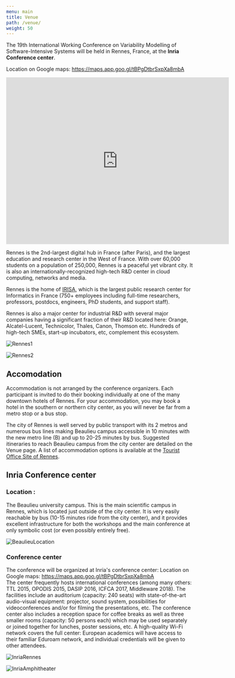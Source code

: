 ```yaml
---
menu: main
title: Venue
path: /venue/
weight: 50
---
```


The 19th International Working Conference on Variability Modelling of Software-Intensive Systems will be held in Rennes, France, at the **Inria Conference center**.

Location on Google maps: https://maps.app.goo.gl/tBPgDtbrSxpXa8mbA 
<iframe src="https://www.google.com/maps/embed?pb=!1m14!1m8!1m3!1d627.3345243189294!2d-1.6398788!3d48.1164303!3m2!1i1024!2i768!4f13.1!3m3!1m2!1s0x480edee5a599f107%3A0x318da7854b094389!2sCentre%20Inria%20de%20l&#39;Universit%C3%A9%20de%20Rennes!5e1!3m2!1sfr!2sfr!4v1738256243764!5m2!1sfr!2sfr" width="600" height="450" style="border:0;" allowfullscreen="" loading="lazy" referrerpolicy="no-referrer-when-downgrade"></iframe>


Rennes is the 2nd-largest digital hub in France (after Paris), and the largest education and research center in the West of France. With over 60,000 students on a population of 250,000, Rennes is a peaceful yet vibrant city. It is also an internationally-recognized high-tech R&D center in cloud computing, networks and media.

Rennes is the home of [IRISA](https://www.irisa.fr/en), which is the largest public research center for Informatics in France (750+ employees including full-time researchers, professors, postdocs, engineers, PhD students, and support staff).

Rennes is also a major center for industrial R&D with several major companies having a significant fraction of their R&D located here: Orange, Alcatel-Lucent, Technicolor, Thales, Canon, Thomson etc. Hundreds of high-tech SMEs, start-up incubators, etc, complement this ecosystem.

![Rennes1](../images/Rennes1.png)

![Rennes2](../images/Rennes2.png)

## Accomodation

Accommodation is not arranged by the conference organizers. Each participant is invited to do their booking individually at one of the many downtown hotels of Rennes. For your accommodation, you may book a hotel in the southern or northern city center, as you will never be far from a metro stop or a bus stop.

The city of Rennes is well served by public transport with its 2 metros and numerous bus lines making Beaulieu campus accessible in 10 minutes with the new metro line (B) and up to 20-25 minutes by bus. Suggested itineraries to reach Beaulieu campus from the city center are detailed on the Venue page. A list of accommodation options is available at the [Tourist Office Site of Rennes](https://www.tourisme-rennes.com/en/).

## Inria Conference center

### Location :

The Beaulieu university campus. This is the main scientific campus in Rennes, which is located just outside of the city center. It is very easily reachable by bus (10-15 minutes ride from the city center), and it provides excellent infrastructure for both the workshops and the main conference at only symbolic cost (or even possibly entirely free).

![BeaulieuLocation](../images/InriaRennesLocation.png)

### Conference center

The conference will be organized at Inria's conference center: Location on Google maps: https://maps.app.goo.gl/tBPgDtbrSxpXa8mbA  
The center frequently hosts international conferences (among many others: TTL 2015, OPODIS 2015, DASIP 2016, ICFCA 2017, Middleware 2018). The facilities include an auditorium (capacity: 240 seats) with state-of-the-art audio-visual equipment: projector, sound system, possibilities for videoconferences and/or for filming the presentations, etc. The conference center also includes a reception space for coffee breaks as well as three smaller rooms (capacity: 50 persons each) which may be used separately or joined together for lunches, poster sessions, etc. A high-quality Wi-Fi network covers the full center: European academics will have access to their familiar Eduroam network, and individual credentials will be given to other attendees.

![InriaRennes](../images/INRIARennes.png)

![InriaAmphitheater](../images/InriaAmphiteater.png)


